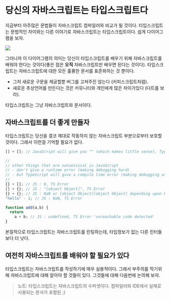 # 당신의 자바스크립트는 타입스크립트다

지금부터 아주많은 문법들이 자바스크립트 컴파일러와 비교가 될 것이다. 타입스크립트는 문법적인 차이와는 다른 이야기로 자바스크립트는 타입스크립트이다. 쉽게 다이어그램을 보자.

![](https://raw.githubusercontent.com/basarat/typescript-book/master/images/venn.png)

그러니까 이 다이어그램의 의미는 당신이 타입스크립트를 배우기 위해 자바스크립트를 배워야 한다는 것이다(좋은 점은 **오직** 자바스크립트만 배우면 된다는 것이다). 타입스크립트는 자바스크립트에 대한 모든 훌륭한 문서를 표준화하는 것 뿐이다.

* 그저 새로운 구문을 제공할뿐 버그를 고쳐주진 않는다 (커피스크립트처럼).
* 새로운 추상언어를 만든다는 것은 커뮤니티와 개인에게 많은 차이가있다 (다트를 보라).

타입스크립트는 그냥 자바스크립트와 문서이다.

## 자바스크립트를 더 좋게 만들자

타입스크립트는 당신을 결코 제대로 작동하지 않는 자바스크립트 부분으로부터 보호할 것이다. 그래서 이런걸 기억할 필요가 없다.

```ts
[] + []; // JavaScript will give you "" (which makes little sense), TypeScript will error

//
// other things that are nonsensical in JavaScript
// - don't give a runtime error (making debugging hard)
// - but TypeScript will give a compile time error (making debugging unnecessary)
//
{} + []; // JS : 0, TS Error
[] + {}; // JS : "[object Object]", TS Error
{} + {}; // JS : NaN or [object Object][object Object] depending upon browser, TS Error
"hello" - 1; // JS : NaN, TS Error

function add(a,b) {
  return
    a + b; // JS : undefined, TS Error 'unreachable code detected'
}
```

본질적으로 타입스크립트는 자바스크립트를 린팅하는데, 타입정보가 없는 다른 린터들보다 더 낫다.

## 여전히 자바스크립트를 배워야 할 필요가 있다

타입스크립트는 자바스크립트를 작성하기에 매우 실용적이다. 그래서 부주의를 막기위해 자바스크립트에 대해 알아야 할 것들이 있다. 그것들에 대해 다음번에 논의해 보자.

> 노트: 타입스크립트는 자바스크립트의 수퍼셋이다. 컴파일러와 IDE에서 실제로 사용되는 문서가 포함된 ;)
